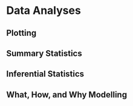 # Data Analyses

## Plotting

## Summary Statistics

## Inferential Statistics

## What, How, and Why Modelling

